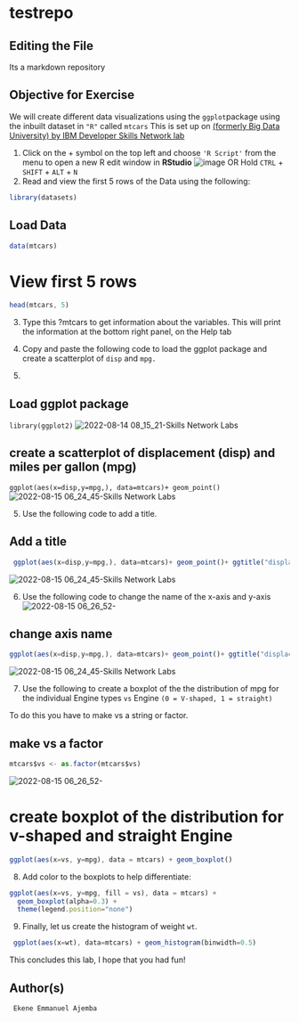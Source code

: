 # testrepo

## Editing the File
Its a markdown repository

## Objective for Exercise
We will create different data visualizations using the `ggplot`package using the inbuilt dataset in `"R"` called `mtcars`
This is set up on [(formerly Big Data University) by IBM Developer Skills Network
lab](https://labs.cognitiveclass.ai) 
1.	Click on the + symbol on the top left and choose `'R Script'` from the menu to open a new R edit window in **RStudio**
![image](https://user-images.githubusercontent.com/74695986/184834898-0788287d-28c1-48a5-8611-e86f954bb545.png)
OR 
Hold `CTRL` + ```SHIFT``` + ``ALT`` + ``N``
2.	Read and view the first 5 rows of the Data using the following:
```javascript
library(datasets)
```

## Load Data
```javascript
data(mtcars)
```

# View first 5 rows
```javascript
head(mtcars, 5)
```

3.	Type this ?mtcars to get information about the variables. This will print the information at the bottom right panel, on the Help tab

4.	Copy and paste the following code to load the ggplot package and create a scatterplot of ``disp`` and ``mpg.``
5.	
## Load ggplot package
```library(ggplot2)```
![2022-08-14 08_15_21-Skills Network Labs](https://user-images.githubusercontent.com/74695986/184840927-0813e235-8180-4200-a3a9-3c8d8e3db2c2.png)

## create a scatterplot of displacement (disp) and miles per gallon (mpg)
```ggplot(aes(x=disp,y=mpg,), data=mtcars)+ geom_point()```
![2022-08-15 06_24_45-Skills Network Labs](https://user-images.githubusercontent.com/74695986/184841638-95ec4700-9aa8-4852-bf9c-31456e6b7f9a.png)

5.	Use the following code to add a title.

## Add a title
```javascript
 ggplot(aes(x=disp,y=mpg,), data=mtcars)+ geom_point()+ ggtitle("displacement vs miles per gallon")
```
 
![2022-08-15 06_24_45-Skills Network Labs](https://user-images.githubusercontent.com/74695986/184842930-72c5c32c-4a13-4d9d-ad7e-9fae8b2ea676.png)

6.	Use the following code to change the name of the x-axis and y-axis
![2022-08-15 06_26_52-](https://user-images.githubusercontent.com/74695986/184842975-2960dc4b-3d63-4ce6-a225-016df61826d2.png)

## change axis name
```javascript
ggplot(aes(x=disp,y=mpg,), data=mtcars)+ geom_point()+ ggtitle("displacement vs miles per gallon") + labs(x = "Displacement", y = "Miles per Gallon")
```
![2022-08-15 06_24_45-Skills Network Labs](https://user-images.githubusercontent.com/74695986/185055978-d0c0f5bc-a091-4015-b8af-9a40d9fbb2c0.png)

7.	Use the following to create a boxplot of the the distribution of mpg for the individual Engine types `vs` Engine `(0 = V-shaped, 1 = straight)`

To do this you have to make vs a string or factor.

## make vs a factor
```javascript
mtcars$vs <- as.factor(mtcars$vs)
```

![2022-08-15 06_26_52-](https://user-images.githubusercontent.com/74695986/184842238-bb9db197-920e-4afc-b51b-d660be941e4c.png)

# create boxplot of the distribution for v-shaped and straight Engine
```javascript
ggplot(aes(x=vs, y=mpg), data = mtcars) + geom_boxplot()
```

8.	Add color to the boxplots to help differentiate:
```javascript
ggplot(aes(x=vs, y=mpg, fill = vs), data = mtcars) + 
  geom_boxplot(alpha=0.3) +
  theme(legend.position="none")
  ```

9.	Finally, let us create the histogram of weight `wt`.

```javascript
 ggplot(aes(x=wt), data=mtcars) + geom_histogram(binwidth=0.5)
```

This concludes this lab, I hope that you had fun!

## Author(s)
```javascript
 Ekene Emmanuel Ajemba 
```
